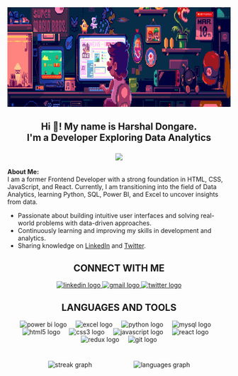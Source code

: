 <div align="center">
  <img height="225" src="./Banner-Image/ezgif.com-crop.gif"  />
</div>

###

<h2 align="center">Hi 👋! My name is Harshal Dongare.<br>I'm a Developer Exploring Data Analytics</h2>

###

<p align="center">
    <img id="preview" src="https://komarev.com/ghpvc/?username=Harshal-Dongare&color=grey">
</p>

<p align="left"><b>About Me:</b><br>
I am a former Frontend Developer with a strong foundation in HTML, CSS, JavaScript, and React.  
Currently, I am transitioning into the field of Data Analytics, learning Python, SQL, Power BI, and Excel to uncover insights from data.
</p>
<ul>
  <li>Passionate about building intuitive user interfaces and solving real-world problems with data-driven approaches.</li>
  <li>Continuously learning and improving my skills in development and analytics.</li>
  <li>Sharing knowledge on <a href="https://www.linkedin.com/in/harshal-dongare/">LinkedIn</a> and <a href="https://twitter.com/heyyHarshal">Twitter</a>.</li>
</ul>

###

<h2 align="center">CONNECT WITH ME</h2>

<div align="center">
  <a href="https://www.linkedin.com/in/harshal-dongare/" target="_blank">
    <img src="https://raw.githubusercontent.com/maurodesouza/profile-readme-generator/master/src/assets/icons/social/linkedin/default.svg" width="92" height="42" alt="linkedin logo"  />
  </a>
  <a href="mailto:harshaldongare.corp@gmail.com" target="_blank">
    <img src="https://raw.githubusercontent.com/maurodesouza/profile-readme-generator/master/src/assets/icons/social/gmail/default.svg" width="92" height="42" alt="gmail logo"  />
  </a>
  <a href="https://twitter.com/heyyHarshal" target="_blank">
    <img src="https://raw.githubusercontent.com/maurodesouza/profile-readme-generator/master/src/assets/icons/social/twitter/default.svg" width="92" height="42" alt="twitter logo"  />
  </a>
</div>

###

<h2 align="center">LANGUAGES AND TOOLS</h2>

<div align="center">
  <!-- Data Analytics Tools -->
  <img src="https://img.icons8.com/?size=256&id=117561&format=png" height="42" alt="power bi logo" />
  <img width="12" />
  <img src="https://img.icons8.com/?size=256&id=3sGOUDo9nJ4k&format=png" height="42" alt="excel logo" />
  <img width="12" />
  <img src="https://cdn.jsdelivr.net/gh/devicons/devicon/icons/python/python-original.svg" height="42" alt="python logo"  />
  <img width="12" />
  <img src="https://cdn.jsdelivr.net/gh/devicons/devicon/icons/mysql/mysql-original.svg" height="42" alt="mysql logo"  />
  
  <!-- Development Tools -->
  <img width="12" />
  <img src="https://cdn.jsdelivr.net/gh/devicons/devicon/icons/html5/html5-original.svg" height="42" alt="html5 logo"  />
  <img width="12" />
  <img src="https://cdn.jsdelivr.net/gh/devicons/devicon/icons/css3/css3-original.svg" height="42" alt="css3 logo"  />
  <img width="12" />
  <img src="https://cdn.jsdelivr.net/gh/devicons/devicon/icons/javascript/javascript-original.svg" height="42" alt="javascript logo"  />
  <img width="12" />
  <img src="https://cdn.jsdelivr.net/gh/devicons/devicon/icons/react/react-original.svg" height="42" alt="react logo"  />
  <img width="12" />
  <img src="https://cdn.jsdelivr.net/gh/devicons/devicon/icons/redux/redux-original.svg" height="42" alt="redux logo"  />
  <img width="12" />
  <img src="https://cdn.jsdelivr.net/gh/devicons/devicon/icons/git/git-original.svg" height="42" alt="git logo"  />
</div>

###

<br clear="both">

<div align="center">
  <img src="https://streak-stats.demolab.com?user=Harshal-Dongare&locale=en&mode=daily&theme=dracula&hide_border=true&border_radius=53" height="150" alt="streak graph"  />
  &nbsp;&nbsp;&nbsp;&nbsp;&nbsp;&nbsp;&nbsp;&nbsp;&nbsp;&nbsp;&nbsp;&nbsp;&nbsp;&nbsp;&nbsp;&nbsp;&nbsp;&nbsp;&nbsp;&nbsp;&nbsp;&nbsp;
  <img src="https://github-readme-stats.vercel.app/api/top-langs?username=Harshal-Dongare&locale=en&hide_title=false&layout=compact&card_width=320&langs_count=8&theme=dracula&hide_border=true" height="153" alt="languages graph"  />
</div>
